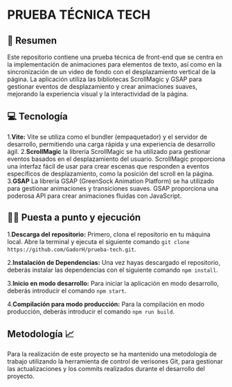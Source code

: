 # PRUEBA TÉCNICA TECH

## 📜 Resumen 

Este repositorio contiene una prueba técnica de front-end que se centra en la implementación de animaciones para elementos de texto, así como en la sincronización de un video de fondo con el desplazamiento vertical de la página. La aplicación utiliza las bibliotecas ScrollMagic y GSAP para gestionar eventos de desplazamiento y crear animaciones suaves, mejorando la experiencia visual y la interactividad de la página.

## 💻 Tecnología

1.**Vite:** Vite se utiliza como el bundler (empaquetador) y el servidor de desarrollo, permitiendo una carga rápida y una experiencia de desarrollo ágil.
2.**ScrollMagic** la librería ScrollMagic se ha utilizado para gestionar eventos basados en el desplazamiento del usuario. ScrollMagic proporciona una interfaz fácil de usar para crear escenas que responden a eventos específicos de desplazamiento, como la posición del scroll en la página.
3.**GSAP** La librería GSAP (GreenSock Animation Platform) se ha utilizado para gestionar animaciones y transiciones suaves. GSAP proporciona una poderosa API para crear animaciones fluidas con JavaScript.

## 🚀🔥 Puesta a punto y ejecución

1.**Descarga del repositorio:** Primero, clona el repositorio en tu máquina local. Abre la terminal y ejecuta el siguiente comando `git clone https://github.com/GadorH/prueba-tech.git`.

2.**Instalación de Dependencias:** Una vez hayas descargado el repositorio, deberás instalar las dependencias con el siguiente comando `npm install`.

3.**Inicio en modo desarrollo:** Para iniciar la aplicación en modo desarrollo, deberás introducir el comando `npm start`.

4.**Compilación para modo producción:** Para la compilación en modo producción, deberás introducir el comando `npm run build`.

## Metodología 📈

Para la realización de este proyecto se ha mantenido una metodología de trabajo utilizando la herramienta de control de verisones Git, para gestionar las actualizaciones y los commits realizados durante el desarrollo del proyecto.